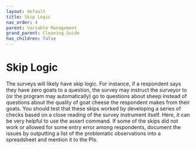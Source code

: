 ```yaml
---
layout: default
title: Skip Logic
nav_order: 4
parent: Variable Management
grand_parent: Cleaning Guide
has_children: false
---
```


# Skip Logic
The surveys will likely have skip logic. For instance, if a respondent says they have zero goats to a question, the survey may instruct the surveyor to (or the program may automatically) go to questions about sheep instead of questions about the quality of goat cheese the respondent makes from their goats. You should test that these skips worked by developing a series of checks based on a close reading of the survey instrument itself. Here, it can be very helpful to use the assert command. If some of the skips did not work or allowed for some entry error among respondents, document the issues by outputting a list of the problematic observations into a spreadsheet and mention it to the PIs.
